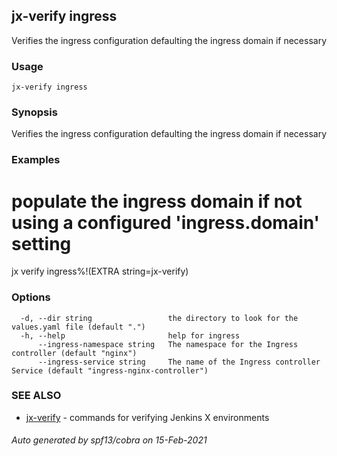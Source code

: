 ## jx-verify ingress

Verifies the ingress configuration defaulting the ingress domain if necessary

### Usage

```
jx-verify ingress
```

### Synopsis

Verifies the ingress configuration defaulting the ingress domain if necessary

### Examples

  # populate the ingress domain if not using a configured 'ingress.domain' setting
  jx verify ingress%!(EXTRA string=jx-verify)

### Options

```
  -d, --dir string                 the directory to look for the values.yaml file (default ".")
  -h, --help                       help for ingress
      --ingress-namespace string   The namespace for the Ingress controller (default "nginx")
      --ingress-service string     The name of the Ingress controller Service (default "ingress-nginx-controller")
```

### SEE ALSO

* [jx-verify](jx-verify.md)	 - commands for verifying Jenkins X environments

###### Auto generated by spf13/cobra on 15-Feb-2021
